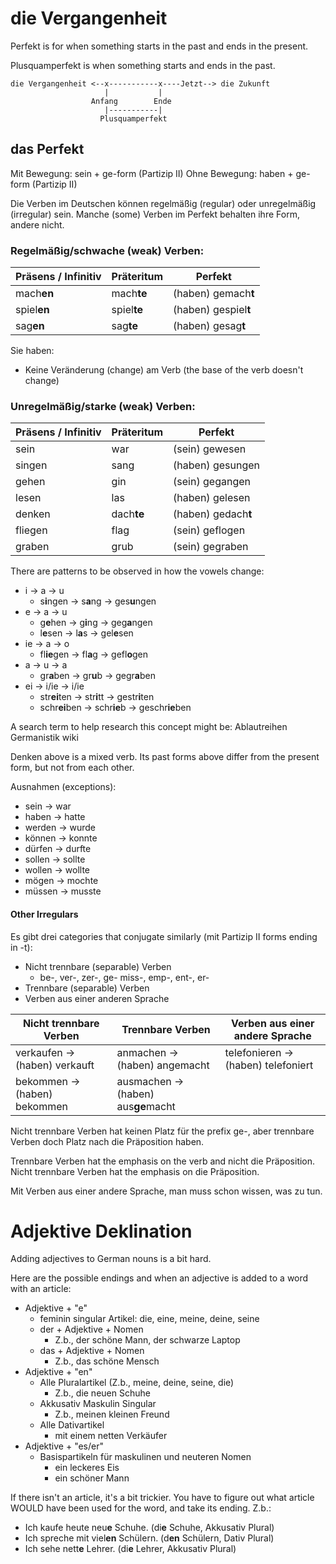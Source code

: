# die Vergangenheit

Perfekt is for when something starts in the past and ends in the present.

Plusquamperfekt is when something starts and ends in the past.

```
die Vergangenheit <--x-----------x----Jetzt--> die Zukunft
                     |           |
                  Anfang        Ende
                     |-----------|
                    Plusquamperfekt
```

## das Perfekt

Mit Bewegung: sein + ge-form (Partizip II)
Ohne Bewegung: haben + ge-form (Partizip II)

Die Verben im Deutschen können regelmäßig (regular) oder unregelmäßig
(irregular) sein. Manche (some) Verben im Perfekt behalten ihre Form, andere
nicht.

### Regelmäßig/schwache (weak) Verben:

| Präs**en**s / Infinitiv | Prä**te**ritum | Perfek**t**          |
| ----------------------- | -------------- | -------------------- |
| mach**en**              | mach**te**     | (haben) gemach**t**  |
| spiel**en**             | spiel**te**    | (haben) gespiel**t** |
| sag**en**               | sag**te**      | (haben) gesag**t**   |

Sie haben:

- Keine Veränderung (change) am Verb (the base of the verb doesn't change)

### Unregelmäßig/starke (weak) Verben:

| Präs**en**s / Infinitiv | Prä**te**ritum | Perfek**t**         |
| ----------------------- | -------------- | ------------------- |
| sein                    | war            | (sein) gewesen      |
| singen                  | sang           | (haben) gesungen    |
| gehen                   | gin            | (sein) gegangen     |
| lesen                   | las            | (haben) gelesen     |
| denken                  | dach**te**     | (haben) gedach**t** |
| fliegen                 | flag           | (sein) geflogen     |
| graben                  | grub           | (sein) gegraben     |

There are patterns to be observed in how the vowels change:

- i -> a -> u
  - s**i**ngen -> s**a**ng -> ges**u**ngen
- e -> a -> u
  - g**e**hen -> g**i**ng -> geg**a**ngen
  - l**e**sen -> l**a**s -> gel**e**sen
- ie -> a -> o
  - fl**ie**gen -> fl**a**g -> gefl**o**gen
- a -> u -> a
  - gr**a**ben -> gr**u**b -> gegr**a**ben
- ei -> i/ie -> i/ie
  - str**ei**ten -> str**i**tt -> gestr**i**ten
  - schr**ei**ben -> schr**ie**b -> geschr**ie**ben

A search term to help research this concept might be: Ablautreihen Germanistik wiki

Denken above is a mixed verb. Its past forms above differ from the present form,
but not from each other.

Ausnahmen (exceptions):

- sein -> war
- haben -> hatte
- werden -> wurde
- können -> konnte
- dürfen -> durfte
- sollen -> sollte
- wollen -> wollte
- mögen -> mochte
- müssen -> musste

#### Other Irregulars

Es gibt drei categories that conjugate similarly (mit Partizip II forms ending in -t):

- Nicht trennbare (separable) Verben
  - be-, ver-, zer-, ge- miss-, emp-, ent-, er-
- Trennbare (separable) Verben
- Verben aus einer anderen Sprache

| Nicht trennbare Verben        | Trennbare Verben                    | Verben aus einer andere Sprache     |
| ----------------------------- | ----------------------------------- | ----------------------------------- |
| verkaufen -> (haben) verkauft | anmachen -> (haben) angemacht       | telefonieren -> (haben) telefoniert |
| bekommen -> (haben) bekommen  | ausmachen -> (haben) aus**ge**macht |                                     |

Nicht trennbare Verben hat keinen Platz für the prefix ge-, aber trennbare
Verben doch Platz nach die Präposition haben.

Trennbare Verben hat the emphasis on the verb and nicht die Präposition. Nicht
trennbare Verben hat the emphasis on die Präposition.

Mit Verben aus einer andere Sprache, man muss schon wissen, was zu tun.

# Adjektive Deklination

Adding adjectives to German nouns is a bit hard.

Here are the possible endings and when an adjective is added to a word with an
article:

- Adjektive + "e"
  - feminin singular Artikel: die, eine, meine, deine, seine
  - der + Adjektive + Nomen
    - Z.b., der schöne Mann, der schwarze Laptop
  - das + Adjektive + Nomen
    - Z.b., das schöne Mensch
- Adjektive + "en"
  - Alle Pluralartikel (Z.b., meine, deine, seine, die)
    - Z.b., die neuen Schuhe
  - Akkusativ Maskulin Singular
    - Z.b., meinen kleinen Freund
  - Alle Dativartikel
    - mit einem netten Verkäufer
- Adjektive + "es/er"
  - Basispartikeln für maskulinen und neuteren Nomen
    - ein leckeres Eis
    - ein schöner Mann

If there isn't an article, it's a bit trickier. You have to figure out what
article WOULD have been used for the word, and take its ending. Z.b.:

* Ich kaufe heute neu**e** Schuhe. (di**e** Schuhe, Akkusativ Plural)
* Ich spreche mit viel**en** Schülern. (d**en** Schülern, Dativ Plural)
* Ich sehe nett**e** Lehrer. (di**e** Lehrer, Akkusativ Plural)
